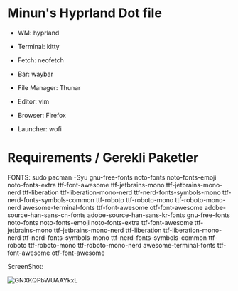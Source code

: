 Minun's Hyprland Dot file
=======

- WM: hyprland

- Terminal: kitty

- Fetch: neofetch

- Bar: waybar

- File Manager: Thunar

- Editor: vim

- Browser: Firefox

- Launcher: wofi

Requirements / Gerekli Paketler
============

FONTS:
sudo pacman -Syu gnu-free-fonts noto-fonts noto-fonts-emoji noto-fonts-extra ttf-font-awesome ttf-jetbrains-mono ttf-jetbrains-mono-nerd ttf-liberation ttf-liberation-mono-nerd ttf-nerd-fonts-symbols-mono ttf-nerd-fonts-symbols-common ttf-roboto ttf-roboto-mono ttf-roboto-mono-nerd awesome-terminal-fonts ttf-font-awesome otf-font-awesome adobe-source-han-sans-cn-fonts adobe-source-han-sans-kr-fonts gnu-free-fonts noto-fonts noto-fonts-emoji noto-fonts-extra ttf-font-awesome ttf-jetbrains-mono ttf-jetbrains-mono-nerd ttf-liberation ttf-liberation-mono-nerd ttf-nerd-fonts-symbols-mono ttf-nerd-fonts-symbols-common ttf-roboto ttf-roboto-mono ttf-roboto-mono-nerd awesome-terminal-fonts ttf-font-awesome otf-font-awesome

ScreenShot:

![GNXKQPbWUAAYkxL](https://github.com/hminun/hyprdots/assets/144273031/250fb21a-8cc5-4d01-b415-58fc8f127c5c)
